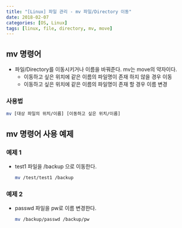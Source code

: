 ```yaml
---
title: "[Linux] 파일 관리 - mv 파일/Directory 이동"
date: 2018-02-07
categories: [OS, Linux]
tags: [linux, file, directory, mv, move]
---
```


## mv 명령어

- 파일/Directory를 이동시키거나 이름을 바꿔준다. mv는 move의 약자이다.
  - 이동하고 싶은 위치에 같은 이름의 파일명이 존재 하지 않을 경우 이동
  - 이동하고 싶은 위치에 같은 이름의 파일명이 존재 할 경우 이름 변경

### 사용법

```bash
mv [대상 파일의 위치/이름] [이동하고 싶은 위치/이름]
```

## mv 명령어 사용 예제

### 예제 1

- test1 파일을 /backup 으로 이동한다.

  ```bash
  mv /test/test1 /backup
  ```

### 예제 2

- passwd 파일을 pw로 이름 변경한다.

  ```bash
  mv /backup/passwd /backup/pw
  ```